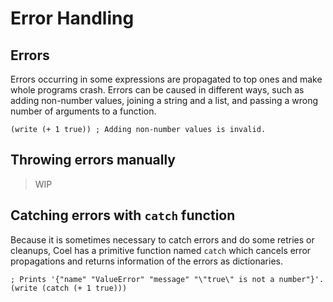 # Error Handling

## Errors

Errors occurring in some expressions are propagated to top ones and make
whole programs crash.
Errors can be caused in different ways, such as adding non-number values,
joining a string and a list, and passing a wrong number of arguments to a
function.

```coel
(write (+ 1 true)) ; Adding non-number values is invalid.
```

## Throwing errors manually

> WIP

## Catching errors with `catch` function

Because it is sometimes necessary to catch errors and do some retries or cleanups,
Coel has a primitive function named `catch` which cancels error propagations
and returns information of the errors as dictionaries.

```coel
; Prints '{"name" "ValueError" "message" "\"true\" is not a number"}'.
(write (catch (+ 1 true)))
```
